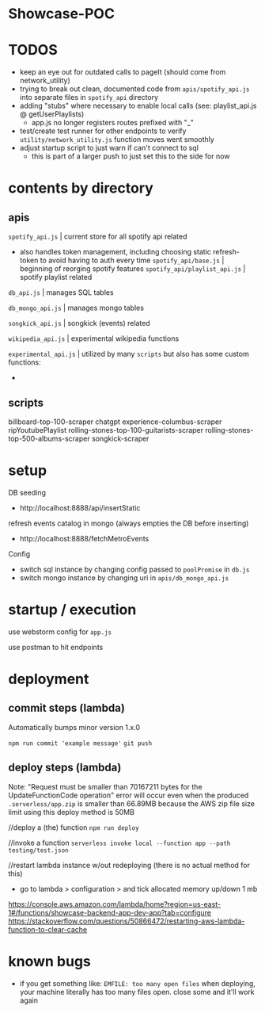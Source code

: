 # Showcase-POC

# TODOS
- keep an eye out for outdated calls to pageIt (should come from network_utility)
- trying to break out clean, documented code from `apis/spotify_api.js` into separate files in `spotify_api` directory
- adding "stubs" where necessary to enable local calls (see: playlist_api.js @ getUserPlaylists)
    - app.js no longer registers routes prefixed with "_"
- test/create test runner for other endpoints to verify `utility/network_utility.js` function moves went smoothly
- adjust startup script to just warn if can't connect to sql
    - this is part of a larger push to just set this to the side for now

 
# contents by directory

## apis


`spotify_api.js` | current store for all spotify api related 
- also handles token management, including choosing static refresh-token to avoid having to auth every time 
`spotify_api/base.js` | beginning of reorging spotify features
`spotify_api/playlist_api.js` | spotify playlist related

`db_api.js` | manages SQL tables

`db_mongo_api.js` | manages mongo tables

`songkick_api.js` | songkick (events) related

`wikipedia_api.js` | experimental wikipedia functions

`experimental_api.js` | utilized by many `scripts` but also has some custom functions:

-


## scripts

billboard-top-100-scraper
chatgpt
experience-columbus-scraper
ripYoutubePlaylist
rolling-stones-top-100-guitarists-scraper
rolling-stones-top-500-albums-scraper
songkick-scraper

# setup

DB seeding
- http://localhost:8888/api/insertStatic

refresh events catalog in mongo (always empties the DB before inserting)
- http://localhost:8888/fetchMetroEvents

Config
- switch sql instance by changing config passed to `poolPromise` in `db.js`
- switch mongo instance by changing uri in `apis/db_mongo_api.js`

# startup / execution

use webstorm config for `app.js`

use postman to hit endpoints

# deployment

## commit steps (lambda)

Automatically bumps minor version 1.x.0

`npm run commit 'example message'`
`git push`

## deploy steps (lambda)

Note: "Request must be smaller than 70167211 bytes for the UpdateFunctionCode operation" error will occur even when the produced `.serverless/app.zip` is smaller than 66.89MB because the AWS zip file size limit using this deploy method is 50MB

//deploy a (the) function
`npm run deploy`

//invoke a function
`serverless invoke local --function app --path testing/test.json`



//restart lambda instance w/out redeploying (there is no actual method for this)
- go to lambda > configuration > and tick allocated memory up/down 1 mb

https://console.aws.amazon.com/lambda/home?region=us-east-1#/functions/showcase-backend-app-dev-app?tab=configure
https://stackoverflow.com/questions/50866472/restarting-aws-lambda-function-to-clear-cache

# known bugs

- if you get something like:  `EMFILE: too many open files` when deploying, your machine literally has too many files open. close some and it'll work again

